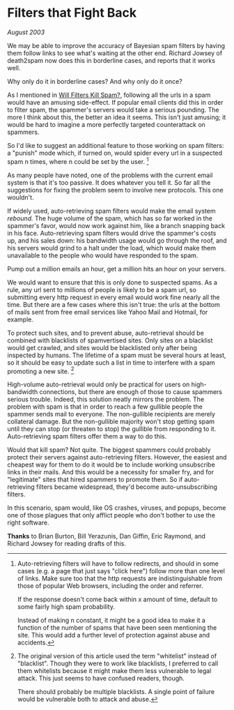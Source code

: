 # Filters that Fight Back

_August 2003_

We may be able to improve the accuracy of Bayesian spam filters by having them follow links to see what's waiting at the other end. Richard Jowsey of death2spam now does this in borderline cases, and reports that it works well.

Why only do it in borderline cases? And why only do it once?

As I mentioned in [Will Filters Kill Spam?](http://www.paulgraham.com/wfks.html), following all the urls in a spam would have an amusing side-effect. If popular email clients did this in order to filter spam, the spammer's servers would take a serious pounding. The more I think about this, the better an idea it seems. This isn't just amusing; it would be hard to imagine a more perfectly targeted counterattack on spammers.

So I'd like to suggest an additional feature to those working on spam filters: a "punish" mode which, if turned on, would spider every url in a suspected spam n times, where n could be set by the user. [^1]

As many people have noted, one of the problems with the current email system is that it's too passive. It does whatever you tell it. So far all the suggestions for fixing the problem seem to involve new protocols. This one wouldn't.

If widely used, auto-retrieving spam filters would make the email system _rebound._ The huge volume of the spam, which has so far worked in the spammer's favor, would now work against him, like a branch snapping back in his face. Auto-retrieving spam filters would drive the spammer's costs up, and his sales down: his bandwidth usage would go through the roof, and his servers would grind to a halt under the load, which would make them unavailable to the people who would have responded to the spam.

Pump out a million emails an hour, get a million hits an hour on your servers.

We would want to ensure that this is only done to suspected spams. As a rule, any url sent to millions of people is likely to be a spam url, so submitting every http request in every email would work fine nearly all the time. But there are a few cases where this isn't true: the urls at the bottom of mails sent from free email services like Yahoo Mail and Hotmail, for example.

To protect such sites, and to prevent abuse, auto-retrieval should be combined with blacklists of spamvertised sites. Only sites on a blacklist would get crawled, and sites would be blacklisted only after being inspected by humans. The lifetime of a spam must be several hours at least, so it should be easy to update such a list in time to interfere with a spam promoting a new site. [^2]

High-volume auto-retrieval would only be practical for users on high-bandwidth connections, but there are enough of those to cause spammers serious trouble. Indeed, this solution neatly mirrors the problem. The problem with spam is that in order to reach a few gullible people the spammer sends mail to everyone. The non-gullible recipients are merely collateral damage. But the non-gullible majority won't stop getting spam until they can stop (or threaten to stop) the gullible from responding to it. Auto-retrieving spam filters offer them a way to do this.

Would that kill spam? Not quite. The biggest spammers could probably protect their servers against auto-retrieving filters. However, the easiest and cheapest way for them to do it would be to include working unsubscribe links in their mails. And this would be a necessity for smaller fry, and for "legitimate" sites that hired spammers to promote them. So if auto-retrieving filters became widespread, they'd become auto-unsubscribing filters.

In this scenario, spam would, like OS crashes, viruses, and popups, become one of those plagues that only afflict people who don't bother to use the right software.

**Thanks** to Brian Burton, Bill Yerazunis, Dan Giffin, Eric Raymond, and Richard Jowsey for reading drafts of this.

[^1]: Auto-retrieving filters will have to follow redirects, and should in some cases (e.g. a page that just says "click here") follow more than one level of links. Make sure too that the http requests are indistinguishable from those of popular Web browsers, including the order and referrer.

    If the response doesn't come back within x amount of time, default to some fairly high spam probability.

    Instead of making n constant, it might be a good idea to make it a function of the number of spams that have been seen mentioning the site. This would add a further level of protection against abuse and accidents.

[^2]: The original version of this article used the term "whitelist" instead of "blacklist". Though they were to work like blacklists, I preferred to call them whitelists because it might make them less vulnerable to legal attack. This just seems to have confused readers, though.

    There should probably be multiple blacklists. A single point of failure would be vulnerable both to attack and abuse.